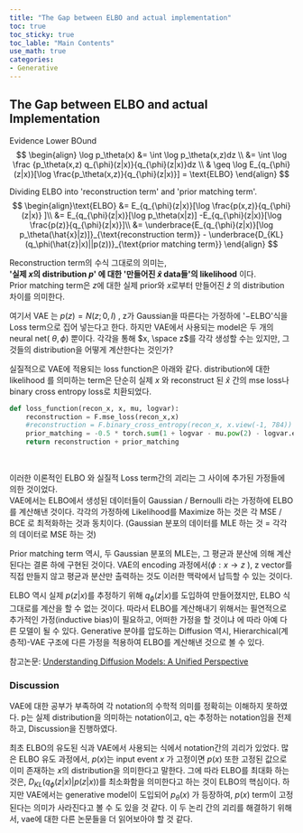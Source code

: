 ```yaml
---
title: "The Gap between ELBO and actual implementation"
toc: true
toc_sticky: true
toc_lable: "Main Contents"
use_math: true
categories:
- Generative
---
```


## The Gap between ELBO and actual Implementation

Evidence Lower BOund
$$
\begin{align}
 \log p_\theta(x) &= \int \log p_\theta(x,z)dz \\
&= \int \log \frac {p_\theta(x,z) q_{\phi}(z|x)}{q_{\phi}(z|x)}dz \\
& \geq \log E_{q_{\phi}(z|x)}[\log \frac{p_\theta(x,z)}{q_{\phi}(z|x)}] = \text{ELBO}
\end{align}
$$



Dividing ELBO into 'reconstruction term' and 'prior matching term'. 
$$
\begin{align}\text{ELBO} &= E_{q_{\phi}(z|x)}[\log \frac{p(x,z)}{q_{\phi}(z|x)} ]\\
		&= E_{q_{\phi}(z|x)}[\log p_\theta(x|z)] -E_{q_{\phi}(z|x)}[\log \frac{p(z)}{q_{\phi}(z|x)}]\\
		&= \underbrace{E_{q_{\phi}(z|x)}[\log p_\theta(\hat{x}|z)]}_{\text{reconstruction term}} - \underbrace{D_{KL}(q_\phi(\hat{z}|x)||p(z))}_{\text{prior matching term}}
\end{align}
$$


Reconstruction term의 수식 그대로의 의미는,  
**'실제 $x$의 distribution $p$' 에 대한 '만들어진 $\hat{x}$ data들'의 likelihood** 이다.   
Prior matching term은 $z$에 대한 실제 prior와 $x$로부터 만들어진 $\hat{z}$ 의 distribution 차이를 의미한다. 

여기서 VAE 는 $p(z)=N(z;0,I)$ , z가 Gaussian을 따른다는 가정하에 '$-\text{ELBO}$'식을 Loss term으로 집어 넣는다고 한다. 하지만 VAE에서 사용되는 model은 두 개의 neural net( $\theta, \phi$) 뿐이다. 각각을 통해 $x, \space z$를 각각 생성할 수는 있지만, 그것들의 distribution을 어떻게 계산한다는 것인가?

 실질적으로 VAE에 적용되는 loss function은 아래와 같다. distribution에 대한 likelihood 를 의미하는 term은 단순히 실제 $x$ 와 reconstruct 된 $\hat{x}$ 간의 mse loss나 binary cross entropy loss로 치환되었다.

```python
def loss_function(recon_x, x, mu, logvar):
    reconstruction = F.mse_loss(recon_x,x)
    #reconstruction = F.binary_cross_entropy(recon_x, x.view(-1, 784))
    prior_matching = -0.5 * torch.sum(1 + logvar - mu.pow(2) - logvar.exp())
    return reconstruction + prior_matching
```

<br/>

이러한 이론적인 ELBO 와 실질적 Loss term간의 괴리는 그 사이에 추가된 가정들에 의한 것이었다.    
VAE에서는 ELBO에서 생성된 데이터들이 Gaussian / Bernoulli 라는 가정하에 ELBO를 계산해낸 것이다. 각각의 가정하에 Likelihood를 Maximize 하는 것은 각 MSE / BCE 로 최적화하는 것과 동치이다. (Gaussian 분포의 데이터를 MLE 하는 것 = 각각의 데이터로 MSE 하는 것)

Prior matching term 역시, 두  Gaussian 분포의 MLE는, 그 평균과 분산에 의해 계산된다는 결론 하에 구현된 것이다.  VAE의 encoding 과정에서($\phi: x \rightarrow z$ ),  z vector를 직접 만들지 않고 평균과 분산만 출력하는 것도 이러한 맥락에서 납득할 수 있는 것이다.

ELBO 역시 실제 $p(z|x)$를 추정하기 위해 $q_\phi(z|x)$를 도입하여 만들어졌지만, ELBO 식 그대로를 계산을 할 수 없는 것이다. 따라서 ELBO를 계산해내기 위해서는 필연적으로 추가적인 가정(inductive bias)이 필요하고, 어떠한 가정을 할 것이냐 에 따라 아예 다른 모델이 될 수 있다. Generative 분야를 압도하는 Diffusion 역시, Hierarchical(계층적)-VAE 구조에 다른 가정을 적용하여 ELBO를 계산해낸 것으로 볼 수 있다.

 참고논문: [Understanding Diffusion Models: A Unified Perspective](https://arxiv.org/abs/2208.11970)



### Discussion

VAE에 대한 공부가 부족하여 각 notation의 수학적 의미를 정확히는 이해하지 못하였다. p는 실제 distribution을 의미하는 notation이고, q는 추정하는 notation임을 전제하고, Discussion을 진행하였다.

최초 ELBO의 유도된 식과 VAE에서 사용되는 식에서 notation간의 괴리가 있었다. 많은 ELBO 유도 과정에서, $p(x)$는 input event $x$ 가 고정이면 $p(x)$ 또한 고정된 값으로 이미 존재하는 $x$의 distribution을 의미한다고 말한다. 그에 따라 ELBO를 최대화 하는 것은, $D_{KL}(q_\phi(z|x)|p(z|x))$를 최소화함을 의미한다고 하는 것이 ELBO의 핵심이다. 하지만 VAE에서는 generative model이 도입되어 $p_\theta(x)$ 가 등장하여, $p(x)$ term이 고정된다는 의미가 사라진다고 볼 수 도 있을 것 같다. 이 두 논리 간의 괴리를 해결하기 위해서, vae에 대한 다른 논문들을 더 읽어보아야 할 것 같다.







<!--ELBO를 최대화 함으로서 $p_\theta(x)$ 를 최대화 한다는 것은,  $\theta$ 로 생성된 data의 distribution   -->

